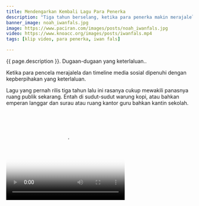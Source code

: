 ```yaml
---
title: Mendengarkan Kembali Lagu Para Penerka
description: "Tiga tahun berselang, ketika para penerka makin merajalela"
banner_image: noah_iwanfals.jpg
image: https://www.paciran.com/images/posts/noah_iwanfals.jpg
video: https://www.knoacc.org/images/posts/iwanfals.mp4
tags: [klip video, para penerka, iwan fals]

---
```

{{ page.description }}. Dugaan-dugaan yang keterlaluan..

Ketika para pencela merajalela dan timeline media sosial dipenuhi dengan kepberpihakan yang keterlaluan.

<!--more-->
Lagu yang pernah rilis tiga tahun lalu ini rasanya cukup mewakili panasnya ruang publik sekarang. Entah di sudut-sudut warung kopi, atau bahkan emperan langgar dan surau atau ruang kantor guru bahkan kantin sekolah.

<video width="320" height="240" poster="{{ page.image }}" controls="">
  <source src="{{ page.video }}" type="video/mp4">

Your browser does not support the video tag.
</video>

### Pesta Sate

Mau menulis tentang _pulitik_, takut kena sembelih. Ya sudah posting video saja sambil ngemil sate kambing yang cuma bisa kita nikmati setahun sekali ini.
